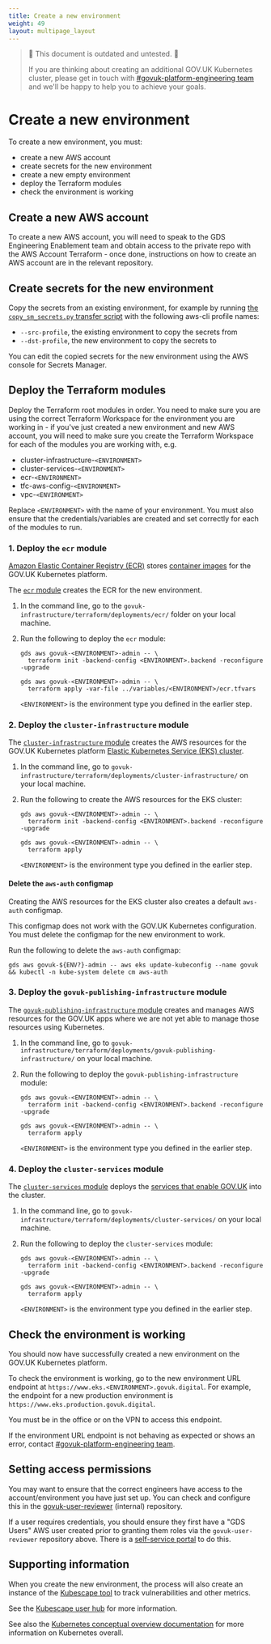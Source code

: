 ```yaml
---
title: Create a new environment
weight: 49
layout: multipage_layout
---
```


> 🚧 This document is outdated and untested. 🚧
>
> If you are thinking about creating an additional GOV.UK Kubernetes cluster, please get in touch with [#govuk-platform-engineering team] and we'll be happy to help you to achieve your goals.

# Create a new environment

To create a new environment, you must:

- create a new AWS account
- create secrets for the new environment
- create a new empty environment
- deploy the Terraform modules
- check the environment is working

## Create a new AWS account

To create a new AWS account, you will need to speak to the GDS Engineering Enablement team and obtain access to the private repo with the AWS Account Terraform - once done, instructions on how to create an AWS account are in the relevant repository.

## Create secrets for the new environment

Copy the secrets from an existing environment, for example by running [the `copy_sm_secrets.py` transfer script](https://gist.github.com/theseanything/1bb8add0077d3a2f5d979c12c6b9f140) with the following aws-cli profile names:

- `--src-profile`, the existing environment to copy the secrets from
- `--dst-profile`, the new environment to copy the secrets to

You can edit the copied secrets for the new environment using the AWS console for Secrets Manager.

## Deploy the Terraform modules

Deploy the Terraform root modules in order. You need to make sure you are using the correct Terraform Workspace for the environment you are working in - if you've just created a new environment and new AWS account, you will need to make sure you create the Terraform Workspace for each of the modules you are working with, e.g.

* cluster-infrastructure-`<ENVIRONMENT>`
* cluster-services-`<ENVIRONMENT>`
* ecr-`<ENVIRONMENT>`
* tfc-aws-config-`<ENVIRONMENT>`
* vpc-`<ENVIRONMENT>`

Replace `<ENVIRONMENT>` with the name of your environment. You must also ensure that the credentials/variables are created and set correctly for each of the modules to run.

### 1. Deploy the `ecr` module

[Amazon Elastic Container Registry (ECR)](https://docs.aws.amazon.com/AmazonECR/latest/userguide/what-is-ecr.html) stores [container images](https://kubernetes.io/docs/concepts/containers/images/) for the GOV.UK Kubernetes platform.

The [`ecr` module](https://github.com/alphagov/govuk-infrastructure/tree/main/terraform/deployments/ecr) creates the ECR for the new environment.

1. In the command line, go to the `govuk-infrastructure/terraform/deployments/ecr/` folder on your local machine.

1. Run the following to deploy the `ecr` module:

    ```
    gds aws govuk-<ENVIRONMENT>-admin -- \
      terraform init -backend-config <ENVIRONMENT>.backend -reconfigure -upgrade

    gds aws govuk-<ENVIRONMENT>-admin -- \
      terraform apply -var-file ../variables/<ENVIRONMENT>/ecr.tfvars
    ```

    `<ENVIRONMENT>` is the environment type you defined in the earlier step.

### 2. Deploy the `cluster-infrastructure` module

The [`cluster-infrastructure` module](https://github.com/alphagov/govuk-infrastructure/tree/main/terraform/deployments/cluster-infrastructure) creates the AWS resources for the GOV.UK Kubernetes platform [Elastic Kubernetes Service (EKS) cluster](https://kubernetes.io/docs/concepts/overview/components/).

1. In the command line, go to `govuk-infrastructure/terraform/deployments/cluster-infrastructure/` on your local machine.

1. Run the following to create the AWS resources for the EKS cluster:

    ```
    gds aws govuk-<ENVIRONMENT>-admin -- \
      terraform init -backend-config <ENVIRONMENT>.backend -reconfigure -upgrade

    gds aws govuk-<ENVIRONMENT>-admin -- \
      terraform apply
    ```

    `<ENVIRONMENT>` is the environment type you defined in the earlier step.

#### Delete the `aws-auth` configmap

Creating the AWS resources for the EKS cluster also creates a default `aws-auth` configmap.

This configmap does not work with the GOV.UK Kubernetes configuration. You must delete the configmap for the new environment to work.

Run the following to delete the `aws-auth` configmap:

```
gds aws govuk-${ENV?}-admin -- aws eks update-kubeconfig --name govuk && kubectl -n kube-system delete cm aws-auth
```

### 3. Deploy the `govuk-publishing-infrastructure` module

The [`govuk-publishing-infrastructure` module](https://github.com/alphagov/govuk-infrastructure/tree/main/terraform/deployments/govuk-publishing-infrastructure) creates and manages AWS resources for the GOV.UK apps where we are not yet able to manage those resources using Kubernetes.

1. In the command line, go to `govuk-infrastructure/terraform/deployments/govuk-publishing-infrastructure/` on your local machine.

1. Run the following to deploy the `govuk-publishing-infrastructure` module:

    ```
    gds aws govuk-<ENVIRONMENT>-admin -- \
      terraform init -backend-config <ENVIRONMENT>.backend -reconfigure -upgrade

    gds aws govuk-<ENVIRONMENT>-admin -- \
      terraform apply
    ```

    `<ENVIRONMENT>` is the environment type you defined in the earlier step.

### 4. Deploy the `cluster-services` module

The [`cluster-services` module](https://github.com/alphagov/govuk-infrastructure/blob/main/terraform/deployments/cluster-services) deploys the [services that enable GOV.UK](https://github.com/alphagov/govuk-infrastructure/tree/main/terraform/deployments/cluster-services) into the cluster.

1. In the command line, go to `govuk-infrastructure/terraform/deployments/cluster-services/` on your local machine.

1. Run the following to deploy the `cluster-services` module:

    ```
    gds aws govuk-<ENVIRONMENT>-admin -- \
      terraform init -backend-config <ENVIRONMENT>.backend -reconfigure -upgrade

    gds aws govuk-<ENVIRONMENT>-admin -- \
      terraform apply
    ```

    `<ENVIRONMENT>` is the environment type you defined in the earlier step.

## Check the environment is working

You should now have successfully created a new environment on the GOV.UK Kubernetes platform.

To check the environment is working, go to the new environment URL endpoint at `https://www.eks.<ENVIRONMENT>.govuk.digital`. For example, the endpoint for a new production environment is `https://www.eks.production.govuk.digital`.

You must be in the office or on the VPN to access this endpoint.

If the environment URL endpoint is not behaving as expected or shows an error, contact [#govuk-platform-engineering team].

## Setting access permissions

You may want to ensure that the correct engineers have access to the account/environment you have just set up. You can check and configure this in the [govuk-user-reviewer](https://github.com/alphagov/govuk-user-reviewer) (internal) repository.

If a user requires credentials, you should ensure they first have a "GDS Users" AWS user created prior to granting them roles via the `govuk-user-reviewer` repository above. There is a [self-service portal](https://gds-request-an-aws-account.cloudapps.digital/) to do this.

## Supporting information

When you create the new environment, the process will also create an instance of the [Kubescape tool](https://github.com/armosec/kubescape) to track vulnerabilities and other metrics.

See the [Kubescape user hub](https://hub.armosec.io/docs/welcome-to-kubescape-user-hub) for more information.

See also the [Kubernetes conceptual overview documentation](https://kubernetes.io/docs/concepts/overview/what-is-kubernetes/) for more information on Kubernetes overall.

[#govuk-platform-engineering team]: /contact-platform-engineering-team.html
